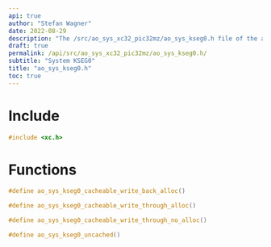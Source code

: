 ```yaml
---
api: true
author: "Stefan Wagner"
date: 2022-08-29
description: "The /src/ao_sys_xc32_pic32mz/ao_sys_kseg0.h file of the ao real-time operating system."
draft: true
permalink: /api/src/ao_sys_xc32_pic32mz/ao_sys_kseg0.h/
subtitle: "System KSEG0"
title: "ao_sys_kseg0.h"
toc: true
---
```


# Include

```c
#include <xc.h>
```

# Functions

```c
#define ao_sys_kseg0_cacheable_write_back_alloc()
```

```c
#define ao_sys_kseg0_cacheable_write_through_alloc()
```

```c
#define ao_sys_kseg0_cacheable_write_through_no_alloc()
```

```c
#define ao_sys_kseg0_uncached()
```
